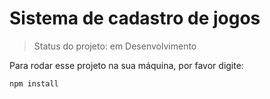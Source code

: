 <h1>Sistema de cadastro de jogos</h1>

> Status do projeto: em Desenvolvimento

Para rodar esse projeto na sua máquina, por favor digite:

```
npm install
```
